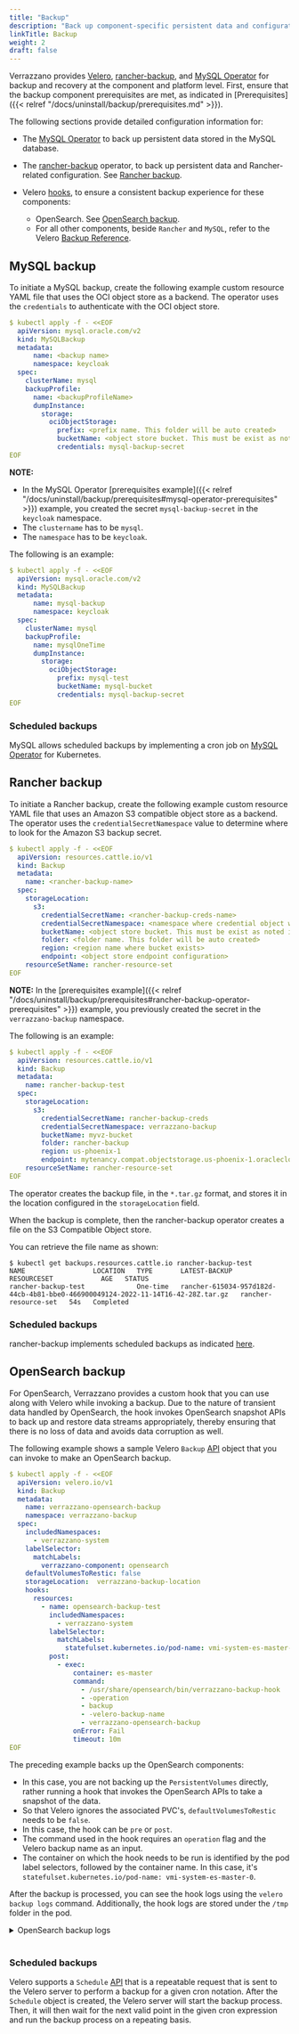 ```yaml
---
title: "Backup"
description: "Back up component-specific persistent data and configurations"
linkTitle: Backup
weight: 2
draft: false
---
```


Verrazzano provides [Velero](https://velero.io/docs/v1.8/), [rancher-backup](https://rancher.com/docs/rancher/v2.5/en/backups/), and  [MySQL Operator](https://dev.mysql.com/doc/mysql-operator/en/mysql-operator-backups.html) for backup and recovery at the component and platform level.
First, ensure that the backup component prerequisites are met, as indicated in [Prerequisites]({{< relref "/docs/uninstall/backup/prerequisites.md" >}}).

The following sections provide detailed configuration information for:

- The [MySQL Operator](https://dev.mysql.com/doc/mysql-operator/en/) to back up persistent data stored in the MySQL database.
- The [rancher-backup](https://rancher.com/docs/rancher/v2.5/en/backups/) operator, to back up persistent data and Rancher-related configuration. See [Rancher backup](#rancher-backup).

- Velero [hooks](https://velero.io/docs/v1.8/backup-hooks/), to ensure a consistent backup experience for these components:
  - OpenSearch. See [OpenSearch backup](#opensearch-backup).
  - For all other components, beside `Rancher` and `MySQL`, refer to the Velero [Backup Reference](https://velero.io/docs/v1.8/backup-reference/).

## MySQL backup

To initiate a MySQL backup, create the following example custom resource YAML file that uses the OCI object store as a backend.
The operator uses the `credentials` to authenticate with the OCI object store.

```yaml
$ kubectl apply -f - <<EOF
  apiVersion: mysql.oracle.com/v2
  kind: MySQLBackup
  metadata:
      name: <backup name>
      namespace: keycloak
  spec:
    clusterName: mysql
    backupProfile:       
      name: <backupProfileName>
      dumpInstance:              
        storage:
          ociObjectStorage:
            prefix: <prefix name. This folder will be auto created>
            bucketName: <object store bucket. This must be exist as noted in pre-requisites section>
            credentials: mysql-backup-secret
EOF
```

**NOTE:**
- In the MySQL Operator [prerequisites example]({{< relref "/docs/uninstall/backup/prerequisites#mysql-operator-prerequisites" >}}) example, you created the secret `mysql-backup-secret` in the `keycloak` namespace.
- The `clustername` has to be `mysql`.
- The `namespace` has to be `keycloak`.

The following is an example:

```yaml
$ kubectl apply -f - <<EOF
  apiVersion: mysql.oracle.com/v2
  kind: MySQLBackup
  metadata:
      name: mysql-backup
      namespace: keycloak
  spec:
    clusterName: mysql
    backupProfile:       
      name: mysqlOneTime  
      dumpInstance:              
        storage:
          ociObjectStorage:
            prefix: mysql-test
            bucketName: mysql-bucket
            credentials: mysql-backup-secret
EOF
```
### Scheduled backups

MySQL allows scheduled backups by implementing a cron job on [MySQL Operator](https://dev.mysql.com/doc/mysql-operator/en/mysql-operator-backups.html) for Kubernetes.


## Rancher backup

To initiate a Rancher backup, create the following example custom resource YAML file that uses an Amazon S3 compatible object store as a backend.
The operator uses the `credentialSecretNamespace` value to determine where to look for the Amazon S3 backup secret.

```yaml
$ kubectl apply -f - <<EOF
  apiVersion: resources.cattle.io/v1
  kind: Backup
  metadata:
    name: <rancher-backup-name>
  spec:
    storageLocation:
      s3:
        credentialSecretName: <rancher-backup-creds-name>
        credentialSecretNamespace: <namespace where credential object was created>
        bucketName: <object store bucket. This must be exist as noted in pre-requisites section>
        folder: <folder name. This folder will be auto created>
        region: <region name where bucket exists>
        endpoint: <object store endpoint configuration>
    resourceSetName: rancher-resource-set
EOF
```

**NOTE:** In the [prerequisites example]({{< relref "/docs/uninstall/backup/prerequisites#rancher-backup-operator-prerequisites" >}}) example, you previously created the secret in the `verrazzano-backup` namespace.

The following is an example:

```yaml
$ kubectl apply -f - <<EOF
  apiVersion: resources.cattle.io/v1
  kind: Backup
  metadata:
    name: rancher-backup-test
  spec:
    storageLocation:
      s3:
        credentialSecretName: rancher-backup-creds
        credentialSecretNamespace: verrazzano-backup
        bucketName: myvz-bucket
        folder: rancher-backup
        region: us-phoenix-1
        endpoint: mytenancy.compat.objectstorage.us-phoenix-1.oraclecloud.com
    resourceSetName: rancher-resource-set
EOF
```

The operator creates the backup file, in the `*.tar.gz` format, and stores it in the location configured in the `storageLocation` field.

When the backup is complete, then the rancher-backup operator creates a file on the S3 Compatible Object store.

You can retrieve the file name as shown:

```shell
$ kubectl get backups.resources.cattle.io rancher-backup-test
NAME                 LOCATION   TYPE       LATEST-BACKUP                                                                     RESOURCESET            AGE   STATUS
rancher-backup-test             One-time   rancher-615034-957d182d-44cb-4b81-bbe0-466900049124-2022-11-14T16-42-28Z.tar.gz   rancher-resource-set   54s   Completed
```

### Scheduled backups

rancher-backup implements scheduled backups as indicated [here](https://rancher.com/docs/rancher/v2.5/en/backups/configuration/backup-config/).  


## OpenSearch backup

For OpenSearch, Verrazzano provides a custom hook that you can use along with Velero while invoking a backup.
Due to the nature of transient data handled by OpenSearch, the hook invokes OpenSearch snapshot APIs to back up and restore data streams appropriately,
thereby ensuring that there is no loss of data and avoids data corruption as well.

The following example shows a sample Velero `Backup` [API](https://velero.io/docs/v1.8/api-types/backup/) object that you can invoke to make an OpenSearch backup.

```yaml
$ kubectl apply -f - <<EOF
  apiVersion: velero.io/v1
  kind: Backup
  metadata:
    name: verrazzano-opensearch-backup
    namespace: verrazzano-backup
  spec:
    includedNamespaces:
      - verrazzano-system
    labelSelector:
      matchLabels:
        verrazzano-component: opensearch
    defaultVolumesToRestic: false
    storageLocation:  verrazzano-backup-location
    hooks:
      resources:
        - name: opensearch-backup-test
          includedNamespaces:
            - verrazzano-system
          labelSelector:
            matchLabels:
              statefulset.kubernetes.io/pod-name: vmi-system-es-master-0
          post:                           
            - exec:
                container: es-master
                command:
                  - /usr/share/opensearch/bin/verrazzano-backup-hook
                  - -operation
                  - backup
                  - -velero-backup-name
                  - verrazzano-opensearch-backup
                onError: Fail
                timeout: 10m
EOF
```

The preceding example backs up the OpenSearch components:
- In this case, you are not backing up the `PersistentVolumes` directly, rather running a hook that invokes the OpenSearch APIs to take a snapshot of the data.
- So that Velero ignores the associated PVC's, `defaultVolumesToRestic` needs to be `false`.
- In this case, the hook can be `pre` or `post`.
- The command used in the hook requires an `operation` flag and the Velero backup name as an input.
- The container on which the hook needs to be run is identified by the pod label selectors, followed by the container name.
  In this case, it's `statefulset.kubernetes.io/pod-name: vmi-system-es-master-0`.

After the backup is processed, you can see the hook logs using the `velero backup logs` command. Additionally, the hook logs are stored under the `/tmp` folder in the pod.

<details>
  <summary>OpenSearch backup logs</summary></summary>

```shell
# To display the logs from the backup, run the following command
$ kubectl logs -n verrazzano-backup -l app.kubernetes.io/name=velero

# Fetch the log file name as shown
$ kubectl exec -it vmi-system-es-master-0 -n verrazzano-system -- ls -al /tmp | grep verrazzano-backup-hook | tail -n 1 | awk '{print $NF}'

# To examine the hook logs, exec into the pod as shown, and use the file name retrieved previously
$ kubectl exec -it vmi-system-es-master-0 -n verrazzano-system -- cat /tmp/<log-file-name>
```
</details>

<br>

### Scheduled backups

Velero supports a `Schedule` [API](https://velero.io/docs/v1.8/api-types/schedule/)
that is a repeatable request that is sent to the Velero server to perform a backup for a given cron notation.
After the `Schedule` object is created, the Velero server will start the backup process.
Then, it will then wait for the next valid point in the given cron expression and run the backup process on a repeating basis.

<br/>
